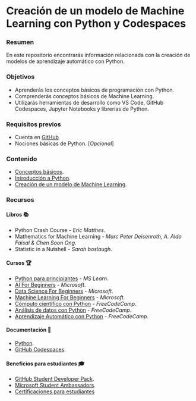 # Creación de un modelo de Machine Learning con Python y Codespaces

### Resumen

En este repositorio encontrarás información relacionada con la creación de modelos de aprendizaje automático con Python.

### Objetivos
- Aprenderás los conceptos básicos de programación con Python.
- Comprenderás conceptos básicos de Machine Learning.
- Utilizarás herramientas de desarrollo como VS Code, GitHub Codespaces, Jupyter Notebooks y librerías de Python.

### Requisitos previos

- Cuenta en [GitHub](www.github.com)
- Nociones básicas de Python. [*Opcional*]

### Contenido
- [Conceptos básicos](/content/conceptos-basicos.md).
- [Introducción a Python](/content/intro-python.ipynb).
- [Creación de un modelo de Machine Learning](/content/ml-model.ipynb).

### Recursos 

#### Libros :books:

- Python Crash Course - *Eric Matthes*.
- Mathematics for Machine Learning - *Marc Peter Deisenroth, A. Aldo Faisal & Chen Soon Ong*.
- Statistic in a Nutshell - *Sarah boslaugh*.

#### Cursos :trophy:

- [Python para principiantes](https://learn.microsoft.com/es-mx/training/paths/beginner-python/) - *MS Learn*. 
- [AI For Beginners](https://github.com/microsoft/ai-for-beginners) - *Microsoft*.
- [Data Science For Beginners](https://github.com/microsoft/Data-Science-For-Beginners) - *Microsoft*.
- [Machine Learning For Beginners](https://github.com/Microsoft/ML-For-Beginners) - *Microsoft*.
- [Cómputo científico con Python](https://www.freecodecamp.org/espanol/learn/scientific-computing-with-python/) - *FreeCodeCamp*.
- [Análisis de datos con Python](https://www.freecodecamp.org/espanol/learn/data-analysis-with-python/) - *FreeCodeCamp*.
- [Aprendizaje Automático con Python](https://www.freecodecamp.org/espanol/learn/machine-learning-with-python/) - *FreeCodeCamp*.

#### Documentación :page_facing_up:

- [Python](https://www.python.org/doc/).
- [GitHub Codespaces](https://docs.github.com/es/codespaces).

#### Beneficios para estudiantes :mortar_board:

- [GitHub Student Developer Pack](https://education.github.com/pack).
- [Microsoft Student Ambassadors](https://studentambassadors.microsoft.com/).
- [Certificaciones para estudiantes](https://learn.microsoft.com/es-es/training/student-hub/certifications)
